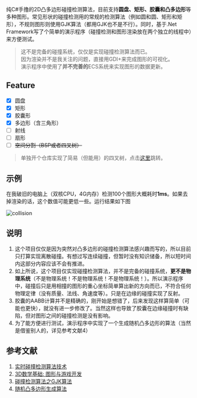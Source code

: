 纯C#手撸的2D凸多边形碰撞检测算法，目前支持**圆盘、矩形、胶囊和凸多边形**等多种图形。常见形状的碰撞检测用的常规的检测算法（例如圆和圆、矩形和矩形），不规则图形则使用GJK算法（都用GJK也不是不行）。同时，基于.Net Framework写了个简单的演示程序（碰撞检测和图形渲染放在两个独立的线程中）来方便测试。

>这不是完备的碰撞系统，仅仅是实现碰撞检测算法而已。</br>
>因为渲染并不是我关注的问题，直接用GDI+来完成图形的可视化。</br>
>演示程序中使用了**并不完善的**ECS系统来实现图形的数据更新。


## Feature
- [X] 圆盘
- [X] 矩形
- [X] 胶囊形
- [X] 多边形（含三角形）
- [ ] 射线
- [ ] 扇形
- [ ] ~~空间分割（BSP或者四叉树）~~
>单独开个仓库实现了简易（但能用）的四叉树，点击[这里](https://github.com/simplex86/Quadtree.Net)跳转。

## 示例
在我破旧的电脑上（双核CPU，4G内存）检测100个图形大概耗时**1ms**。如果去掉渲染的话，这个数值可能更低一些。运行结果如下图

![collision](https://github.com/simplex86/Collision2D.Net/blob/main/doc/collision.gif)

## 说明
1. 这个项目仅仅是因为突然对凸多边形的碰撞检测算法感兴趣而写的，所以目前只打算实现离散碰撞。有想过写连续碰撞，但暂时没有知识储备，所以短时间内这部分内容应该不会有推进。
2. 如上所说，这个项目仅实现碰撞检测算法，并不是完备的碰撞系统，**更不是物理系统**（不是物理系统！不是物理系统！不是物理系统！）。所以演示程序中，碰撞后只是用相撞的图形的重心坐标简单算出新的方向而已，不符合任何物理定律（没有质量、法线、角速度等）。只是在边缘的碰撞实现了反射。
3. 胶囊的AABB计算并不是精确的，刚开始是想错了，后来发现这样算简单（可能也更快），就没有进一步修改了。当然这样也导致了胶囊在边缘碰撞时有缺陷，但对图形之间的碰撞检测是没有影响。
4. 为了能方便进行测试，演示程序中实现了一个生成随机凸多边形的算法（当然是借鉴别人的，详见参考文献4） 

## 参考文献
1. [实时碰撞检测算法技术](https://book.douban.com/subject/4861957/)
2. [3D数学基础: 图形与游戏开发](https://book.douban.com/subject/1400419/)
3. [碰撞检测算法之GJK算法](https://zhuanlan.zhihu.com/p/511164248)
4. [随机凸多边形生成算法](https://kingins.cn/2022/02/18/%E9%9A%8F%E6%9C%BA%E5%87%B8%E5%A4%9A%E8%BE%B9%E5%BD%A2%E7%94%9F%E6%88%90%E7%AE%97%E6%B3%95/)
